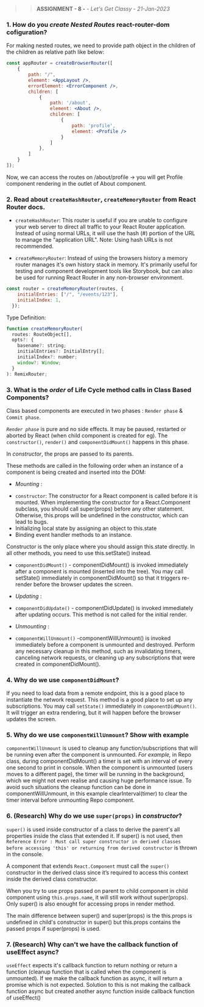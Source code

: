 
>> **ASSIGNMENT - 8 -** - *Let's Get Classy* - *_21-Jan-2023_*


### 1. How do you **_create Nested Routes_** react-router-dom cofiguration?
  For making nested routes, we need to provide path object in the children of the children as relative path like below:
```jsx
const appRouter = createBrowserRouter([
    {
        path: "/",
        element: <AppLayout />,
        errorElement: <ErrorComponent />,
        children: [
            {
                path: '/about',
                element: <About />,
                children: [
                    {
                        path: 'profile',
                        element: <Profile />
                    }
                ]
            },
        ]
    }
]);
```
Now, we can access the routes on /about/profile -> you will get Profile component rendering in the outlet of About component.
	

### 2. Read about `createHashRouter`, `createMemoryRouter` from React Router docs.
  * `createHashRouter`: This router is useful if you are unable to configure your web server to direct all traffic to your React Router 
application. Instead of using normal URLs, it will use the hash (#) portion of the URL to manage the "application URL".
Note: Using hash URLs is not recommended.

  * `createMemoryRouter`: Instead of using the browsers history a memory router manages it's own history stack in memory. It's primarily useful 
for testing and component development tools like Storybook, but can also be used for running React Router in any 
non-browser environment.

```jsx
const router = createMemoryRouter(routes, {
    initialEntries: ["/", "/events/123"],
    initialIndex: 1,
  });
```

Type Definition:
```js
function createMemoryRouter(
  routes: RouteObject[],
  opts?: {
    basename?: string;
    initialEntries?: InitialEntry[];
    initialIndex?: number;
    window?: Window;
  }
): RemixRouter;
```

### 3. What is the _order_ of **Life Cycle method** calls in Class Based Components?

 Class based components are executed in two phases : `Render phase` & `Commit phase`. 

 _`Render phase`_ is pure and no side effects. It may be paused, restarted or aborted by React (when child component is created for eg). The `constructor()`, `render()` and `componentDidMount()` happens in this phase. 

 In *constructor*, the props are passed to its parents. 

 These methods are called in the following order when an instance of a component is being created and inserted into the DOM:

 * *Mounting* :
  - `constructor`: The constructor for a React component is called before it is mounted. When implementing    the constructor for a React.Component subclass, you should call super(props) before any other statement. Otherwise, this.props will be undefined in the constructor, which can lead to bugs.
   - Initializing local state by assigning an object to this.state
   - Binding event handler methods to an instance.

Constructor is the only place where you should assign this.state directly. In all other methods, you need to use this.setState() instead.

 - `componentDidMount()` - componentDidMount() is invoked immediately after a component is mounted (inserted into the tree). You may call setState() immediately in componentDidMount() so that it triggers re-render before the browser updates the screen.

 * *Updating* : 
  - `componentDidUpdate()` - componentDidUpdate() is invoked immediately after updating occurs. This method is not called for the initial render.

 * *Unmounting* :
  - `componentWillUnmount()` -componentWillUnmount() is invoked immediately before a component is unmounted and destroyed. Perform any necessary cleanup in this method, such as invalidating timers, canceling network requests, or cleaning up any subscriptions that were created in componentDidMount().

### 4. Why do we use `componentDidMount`?

If you need to load data from a remote endpoint, this is a good place to instantiate the network request. This method is a good place to set up any subscriptions. You may call `setState()` immediately in `componentDidMount()`. It will trigger an extra rendering, but it will happen before the browser updates the screen. 

### 5.  Why do we use `componentWillUnmount`? Show with example
`componentWillUnmount` is used to cleanup any function/subscriptions that will be running even after the component is unmounted. 
*_For example,_* in Repo class, during componentDidMount() a timer is set with an interval of every one second to print in console. When the component is unmounted (users moves to a different page), the timer will be running in the background, which we might not even realise and causing huge performance issue. To avoid such situations the cleanup function can be done in componentWillUnmount, in this example clearInterval(timer) to clear the timer interval before unmounting Repo component.

### 6. (Research) Why do we use `super(props)` in *constructor*?

`super()` is used inside constructor of a class to derive the parent's all properties inside the class that extended it. 
If super() is not used, then `Reference Error : Must call super constructor in derived classes before accessing 'this' or returning from derived constructor` is thrown in the console.

A component that extends `React.Component` must call the `super()` constructor in the derived class since it’s required to access this context inside the derived class constructor.

When you try to use props passed on parent to child component in child component using `this.props.name`, it will still work without super(props). Only super() is also enought for accessing props in render method. 

The main difference between super() and super(props) is the this.props is undefined in child's constructor in super() but this.props contains the passed props if super(props) is used.

### 7. (Research) Why can't we have the callback function of useEffect async?

`useEffect` expects it's callback function to return nothing or return a function (cleanup function that is called when the component is unmounted). If we make the callback function as async, it will return a promise which is not expected.
Solution to this is not making the callback function async but created another async function inside callback function of useEffect() 

